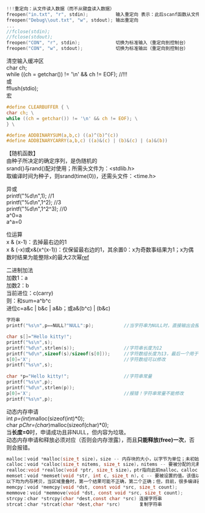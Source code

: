 ```c
!!!重定向：从文件读入数据（而不从键盘读入数据） 
freopen("in.txt", "r", stdin);          输入重定向 表示：此后scanf函数从文件"in.txt"读入数据（而不从键盘读入数据）
freopen("Debug\\out.txt", "w", stdout); 输出重定向
...
//fclose(stdin); 
//fclose(stdout);
freopen("CON", "r", stdin);             切换为标准输入（重定向到控制台） 
freopen("CON", "w", stdout);            切换为标准输出（重定向到控制台）  
```
清空输入缓冲区  
char ch;  
while ((ch = getchar()) != '\n' && ch != EOF); //!!!  
或  
fflush(stdio);   
宏
```c
#define CLEARBUFFER { \
char ch; \
while ((ch = getchar()) != '\n' && ch != EOF); \
} \

#define ADDBINARYSUM(a,b,c) ((a)^(b)^(c))
#define ADDBINARYCARRY(a,b,c) ((a)&(c) | (b)&(c) | (a)&(b))
```

【随机函数】  
由种子所决定的确定序列，是伪随机的   
srand()与rand()配对使用；所需头文件为：<stdlib.h>   
取编译时间为种子，则srand(time(0))，还需头文件：<time.h>  

异或  
printf("%d\n",1);      //1  
printf("%d\n",1^2);    //3  
printf("%d\n",1^2^3);  //0  
a^0=a  
a^a=0  

位运算  
x & (x-1)：去掉最右边的1  
x & (-x)或x&(x^(x-1))：仅保留最右边的1，其余置0：x为奇数事结果为1；x为偶数时结果为能整除x的最大2次幂[ref](https://www.cnblogs.com/circlegg/p/7189676.html)  

二进制加法  
加数1：a  
加数2：b  
当前进位：c(carry)  
则：和sum=a^b^c  
    进位c=a&c | b&c | a&b；或a&(b^c) | (b&c)  

```c
字符串  
printf("%s\n",p==NULL?"NULL":p);           //当字符串为NULL时，直接输出会报错

char s[]="Hello kitty!";
printf("%s\n",s);
printf("%d\n",strlen(s));                  //字符串长度为12
printf("%d\n",sizeof(s)/sizeof(s[0]));     //字符数组长度为13，最后一个用于存储字符串结束符'\0'，但不计入字符串的长度
s[0]='X';                                  //字符数组可以修改
printf("%s\n",s);
	
char *p="Hello kitty!";                    //字符串常量
printf("%s\n",p);
printf("%d\n",strlen(p));
p[0]='X';                                  //报错！字符串常量不能修改
printf("%s\n",p);
```

动态内存申请  
int *p=(int*)malloc(sizeof(int)*0);  
char *pChr=(char*)malloc(sizeof(char)*0);  
当**长度=0**时，申请成功且非NULL，但内容为垃圾。  
动态内存申请和释放必须对应（否则会内存泄露），而且**只能释放(free)一次**，否则会报错。  

```c
malloc：void *malloc(size_t size)，size -- 内存块的大小，以字节为单位；未初始化
calloc：void *calloc(size_t nitems, size_t size)，nitems -- 要被分配的元素个数，size -- 元素的大小；**初始化为0**
realloc:void *realloc(void *ptr, size_t size)，ptr指向此前malloc、calloc 或 realloc 分配内存块，如果为NULL，此时等同malloc、calloc；size -- 内存块的新的大小，以字节为单位。如果大小为 0，且 ptr 指向一个已存在的内存块，此时等同free
memset：void *memset(void *str, int c, size_t n)，c -- 要被设置的值。该值以 int 形式传递，但是函数在填充内存块时是使用该值的无符号字符形式；按照字节（无符号数，ASCII码）进行初始化元素；对[整型数组初始化为0或-1](https://blog.csdn.net/wakeupwakeup/article/details/50514801?utm_medium=distribute.pc_relevant.none-task-blog-BlogCommendFromMachineLearnPai2-2.edu_weight&depth_1-utm_source=distribute.pc_relevant.none-task-blog-BlogCommendFromMachineLearnPai2-2.edu_weight)  
以下均为内存拷贝，当区域重叠时，第一个结果可能不正确，第二个正确；但，目前，很多编译器做了优化，两者结果相同均正确。
memcpy：void *memcpy(void *dst, const void *src, size_t count);
memmove：void *memmove(void *dst, const void *src, size_t count);
strcpy：char *strcpy(char *dest,const char *src) 连接字符串
strcat：char *strcat(char *dest,char *src)       复制字符串
```
